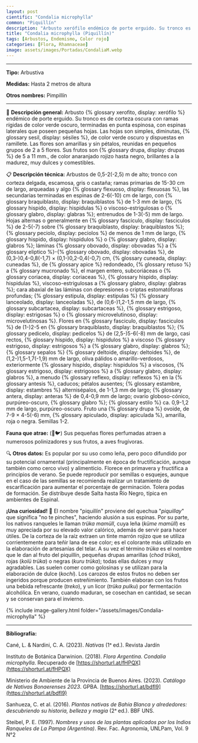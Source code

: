 ```yaml
---
layout: post
cientific: "Condalia microphylla"
common: "Piquillín"
description: "Arbusto xerófilo endémico de porte erguido. Su tronco es de corteza oscura con ramas rígidas de color verde oscuro, terminadas en punta espinosa, con espinas laterales que poseen pequeñas hojas. Las hojas son simples, diminutas, sésiles, de color verde oscuro y dispuestas en ramillete. Las flores son amarillas y sin pétalos, reunidas en pequeños grupos de 2 a 5 flores. Sus frutos son drupas de 5 a 11 mm., de color anaranjado rojizo hasta negro, brillantes a la madurez, muy dulces y comestibles."
title: "Condalia microphylla (Piquillín)"
tags: [Arbustos, Endemismo, Color rojo]
categories: [Flora, Rhamnaceae]
image: assets/images/Portadas/CondaliaM.webp
---
```


***

**Tipo:** Arbustiva

**Medidas:** Hasta 2 metros de altura

**Otros nombres:** Pimpillín

***

🌱 **Descripción general:** Arbusto {% glossary xerofito, display: xerófilo %} endémico de porte erguido. Su tronco es de corteza oscura con ramas rígidas de color verde oscuro, terminadas en punta espinosa, con espinas laterales que poseen pequeñas hojas. Las hojas son simples, diminutas, {% glossary sesil, display: sésiles %}, de color verde oscuro y dispuestas en ramillete. Las flores son amarillas y sin pétalos, reunidas en pequeños grupos de 2 a 5 flores. Sus frutos son {% glossary drupa, display: drupas %} de 5 a 11 mm., de color anaranjado rojizo hasta negro, brillantes a la madurez, muy dulces y comestibles.

📋 **Descripción técnica:** Arbustos de 0,5-2(-2,5) m de alto; tronco con corteza delgada, escamosa, gris o castaña; ramas primarias de 15-30 cm de largo, arqueadas y algo {% glossary flexuoso, display: flexuosas %}, las secundarias terminadas en espinas de 2-6(-10) cm de largo, con {% glossary braquiblasto, display: braquiblastos %} de 1-3 mm de largo, {% glossary hispido, display: hispidulas %} o viscoso-estrigulosas o {% glossary glabro, display: glabras %}; entrenudos de 1-3(-5) mm de largo. Hojas alternas o generalmente en {% glossary fasciculo, display: fasciculos %} de 2-5(-7) sobre {% glossary braquiblasto, display: braquiblastos %}; {% glossary peciolo, display: peciolos %} de menos de 1 mm de largo, {% glossary hispido, display: hispidulos %} o {% glossary glabro, display: glabros %}; láminas {% glossary obovado, display: obovadas %} a {% glossary eliptico %}-{% glossary obovado, display: obovadas %}, de (0,3-)0,4-0,8(-1,7) × (0,1-)0,2-0,4(-0,7) cm, {% glossary cuneada, display: cuneadas %}, de {% glossary apice %} redondeado, {% glossary retuso %} a {% glossary mucronado %}, el margen entero, subcoriáceas o {% glossary coriacea, display: coriaceas %}, {% glossary hispido, display: hispidulas %}, viscoso-estrigulosas a {% glossary glabro, display: glabras %}; cara abaxial de las láminas con depresiones o criptas estomatóforas profundas; {% glossary estipula, display: estipulas %} {% glossary lanceolado, display: lanceoladas %}, de (0,6-)1,2-1,5 mm de largo, {% glossary subcartacea, display: subcartaceas %}, {% glossary estrigoso, display: estrigosas %} o {% glossary microvelutinoso, display: microvelutinosas %}. Flores en {% glossary fasciculo, display: fasciculos %} de (1-)2-5 en {% glossary braquiblasto, display: braquiblastos %}; {% glossary pedicelo, display: pedicelos %} de (2,5-)5-6(-8) mm de largo, casi rectos, {% glossary hispido, display: hispidulos %} a viscoso {% glossary estrigoso, display: estrigosos %} a {% glossary glabro, display: glabros %}; {% glossary sepalos %} {% glossary deltoide, display: deltoides %}, de (1,2-)1,5-1,7(-1,9) mm de largo, oliva pálidos o amarillo-verdosos, exteriormente {% glossary hispido, display: hispidulos %} a viscosos, {% glossary estrigoso, display: estrigosos %} a {% glossary glabro, display: glabros %}, a menudo {% glossary reflexo, display: reflexos %} en la {% glossary antesis %}, caducos; pétalos ausentes; {% glossary estambre, display: estambres %} alternisépalos, de 1-1,3 mm de largo; {% glossary antera, display: anteras %} de 0,4-0,9 mm de largo; ovario globoso-cónico, purpúreo-oscuro, {% glossary glabro %}; {% glossary estilo %} ca. 0,9-1,2 mm de largo, purpúreo-oscuro. Fruto una {% glossary drupa %} ovoide, de 7-9 × 4-5(-6) mm, {% glossary apiculado, display: apiculada %}, amarilla, roja o negra. Semillas 1-2.

**Fauna que atrae:** (🐝🐦) Sus pequeñas flores perfumadas atraen a numerosos polinizadores y sus frutos, a aves frugívoras.

🔍 **Otros datos:** Es popular por su uso como leña, pero poco difundido por su potencial ornamental (principalmente en época de fructificación, aunque también como cerco vivo) y alimenticio. Florece en primavera y fructifica a principios de verano. Se puede reproducir por semillas o esquejes, aunque en el caso de las semillas se recomienda realizar un tratamiento de escarificación para aumentar el porcentaje de germinación. Tolera podas de formación. Se distribuye desde Salta hasta Río Negro, típica en ambientes de Espinal. 

**¡Una curiosidad!** 👀 El nombre "piquillín" proviene del quechua "*piquillay*" que significa "no te pinches", haciendo alusión a sus espinas. Por su parte, los nativos ranqueles le llaman *trüka mamüll*, cuya leña (*küme mamüll*) es muy apreciada por su elevado valor calórico, además de servir para hacer útiles. De la corteza de la raíz extraen un tinte marrón rojizo que se utiliza corrientemente para teñir lana de ese color; es el colorante más utilizado en la elaboración de artesanías del telar. A su vez el término *trüka* es el nombre que le dan al fruto del piquillín, pequeñas drupas amarillas (*chod trüka*), rojas (*kolü trüka*) o negras (*kuru trüka*); todas ellas dulces y muy agradables. Las suelen comer como golosinas y se utilizan para la elaboración de dulce (*kochi*). Los carozos de estos frutos no deben ser ingeridos porque producen estreñimiento. También elaboran con los frutos una bebida refrescante (*treko*), y un licor (*trüka pulku*) por fermentación alcohólica. En verano, cuando maduran, se cosechan en cantidad, se secan y se conservan para el invierno.

 {% include image-gallery.html folder="/assets/images/Condalia-microphylla" %}

***

**Bibliografía:**

Cané, L. & Nardini, C. A. (2023). *Nativas* (1ᵃ ed.). Revista Jardín

Instituto de Botánica Darwinion. (2018). *Flora Argentina. Condalia microphylla*. Recuperado de 
[https://shorturl.at/fHPQX](https://shorturl.at/fHPQX)

Ministerio de Ambiente de la Provincia de Buenos Aires. (2023). *Catálogo de Nativas Bonaerenses 2023*. GPBA. 
[https://shorturl.at/bdfl9](https://shorturl.at/bdfl9)

Sanhueza, C. et al. (2016). *Plantas nativas de Bahía Blanca y alrededores: descubriendo su historia, belleza y magia* (2ᵃ ed.). BBF UNS.

Steibel, P. E. (1997). *Nombres y usos de las plantas aplicados por los Indios Ranqueles de La Pampa (Argentina)*. Rev. Fac. Agronomía, UNLPam, Vol. 9 N°2

